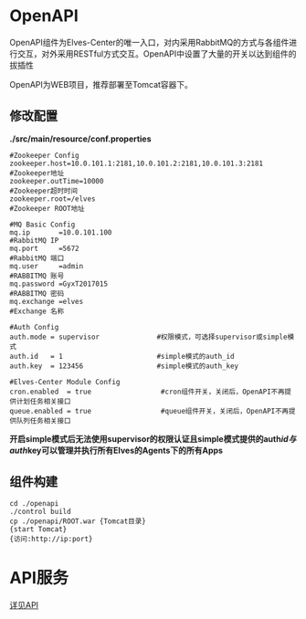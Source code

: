 # OpenAPI

OpenAPI组件为Elves-Center的唯一入口，对内采用RabbitMQ的方式与各组件进行交互，对外采用RESTful方式交互。OpenAPI中设置了大量的开关以达到组件的拔插性

OpenAPI为WEB项目，推荐部署至Tomcat容器下。

## 修改配置

**./src/main/resource/conf.properties**

```
#Zookeeper Config
zookeeper.host=10.0.101.1:2181,10.0.101.2:2181,10.0.101.3:2181    #Zookeeper地址
zookeeper.outTime=10000                                           #Zookeeper超时时间
zookeeper.root=/elves                                             #Zookeeper ROOT地址

#MQ Basic Config
mq.ip       =10.0.101.100                                          #RabbitMQ IP
mq.port     =5672                                                  #RabbitMQ 端口
mq.user     =admin                                                 #RABBITMQ 账号
mq.password =GyxT2017015                                           #RABBITMQ 密码                             
mq.exchange =elves                                                 #Exchange 名称

#Auth Config                
auth.mode = supervisor              #权限模式，可选择supervisor或simple模式
auth.id   = 1                       #simple模式的auth_id
auth.key  = 123456                  #simple模式的auth_key

#Elves-Center Module Config
cron.enabled  = true                 #cron组件开关，关闭后，OpenAPI不再提供计划任务相关接口
queue.enabled = true                 #queue组件开关，关闭后，OpenAPI不再提供队列任务相关接口
```

**开启simple模式后无法使用supervisor的权限认证且simple模式提供的auth**_**id与auth**_**key可以管理并执行所有Elves的Agents下的所有Apps**

## 组件构建

```
cd ./openapi
./control build
cp ./openapi/ROOT.war {Tomcat目录}
{start Tomcat}
{访问:http://ip:port}
```

# API服务

[详见API](/api.md)

